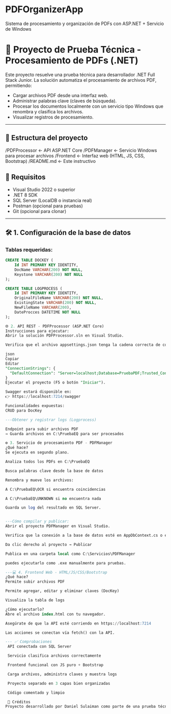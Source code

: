 # PDFOrganizerApp
Sistema de procesamiento y organización de PDFs con ASP.NET + Servicio de Windows
# 📄 Proyecto de Prueba Técnica - Procesamiento de PDFs (.NET)

Este proyecto resuelve una prueba técnica para desarrollador .NET Full Stack Junior. La solución automatiza el procesamiento de archivos PDF, permitiendo:

- Cargar archivos PDF desde una interfaz web.
- Administrar palabras clave (claves de búsqueda).
- Procesar los documentos localmente con un servicio tipo Windows que renombra y clasifica los archivos.
- Visualizar registros de procesamiento.

---

## 📁 Estructura del proyecto

/PDFProcessor ← API ASP.NET Core
/PDFManager ← Servicio Windows para procesar archivos
/Frontend ← Interfaz web (HTML, JS, CSS, Bootstrap)
/README.md ← Este instructivo


## 🧱 Requisitos

- Visual Studio 2022 o superior
- .NET 8 SDK
- SQL Server (LocalDB o instancia real)
- Postman (opcional para pruebas)
- Git (opcional para clonar)

---

## 🛠 1. Configuración de la base de datos

### Tablas requeridas:

```sql
CREATE TABLE DOCKEY (
    Id INT PRIMARY KEY IDENTITY,
    DocName VARCHAR(200) NOT NULL,
    Keystone VARCHAR(200) NOT NULL
);

CREATE TABLE LOGPROCESS (
    Id INT PRIMARY KEY IDENTITY,
    OriginalFileName VARCHAR(200) NOT NULL,
    ExistingState VARCHAR(200) NOT NULL,
    NewFileName VARCHAR(200),
    DateProcces DATETIME NOT NULL
);

🌐 2. API REST - PDFProcessor (ASP.NET Core)
Instrucciones para ejecutar:
Abrir la solución PDFProcessor.sln en Visual Studio.

Verifica que el archivo appsettings.json tenga la cadena correcta de conexión a SQL Server:

json
Copiar
Editar
"ConnectionStrings": {
  "DefaultConnection": "Server=localhost;Database=PruebaPDF;Trusted_Connection=True;TrustServerCertificate=True;"
}
Ejecutar el proyecto (F5 o botón "Iniciar").

Swagger estará disponible en:
👉 https://localhost:7214/swagger  

Funcionalidades expuestas:
CRUD para DocKey

---Obtener y registrar logs (Logprocess)

Endpoint para subir archivos PDF
→ Guarda archivos en C:\PruebaEQ para ser procesados

⚙️ 3. Servicio de procesamiento PDF - PDFManager
¿Qué hace?
Se ejecuta en segundo plano.

Analiza todos los PDFs en C:\PruebaEQ

Busca palabras clave desde la base de datos

Renombra y mueve los archivos:

A C:\PruebaEQ\OCR si encuentra coincidencias

A C:\PruebaEQ\UNKNOWN si no encuentra nada

Guarda un log del resultado en SQL Server.


---Cómo compilar y publicar:
Abrir el proyecto PDFManager en Visual Studio.

Verifica que la conexión a la base de datos esté en AppDbContext.cs o en Program.cs.

Da clic derecho al proyecto → Publicar

Publica en una carpeta local como C:\Servicios\PDFManager

puedes ejecutarlo como .exe manualmente para pruebas.

---💻 4. Frontend Web - HTML/JS/CSS/Bootstrap
¿Qué hace?
Permite subir archivos PDF

Permite agregar, editar y eliminar claves (DocKey)

Visualiza la tabla de logs

¿Cómo ejecutarlo?
Abre el archivo index.html con tu navegador.

Asegúrate de que la API esté corriendo en https://localhost:7214

Las acciones se conectan vía fetch() con la API.

--- ✅ Comprobaciones
 API conectada con SQL Server

 Servicio clasifica archivos correctamente

 Frontend funcional con JS puro + Bootstrap

 Carga archivos, administra claves y muestra logs

 Proyecto separado en 3 capas bien organizadas

 Código comentado y limpio

 🧠 Créditos
Proyecto desarrollado por Daniel Sulaiman como parte de una prueba técnica .NET